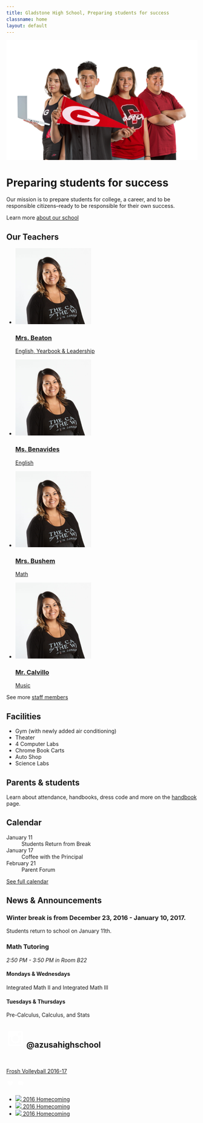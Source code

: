 ```yaml
---
title: Gladstone High School, Preparing students for success
classname: home
layout: default
---
```


<img src="/images/photos/four-students.png" alt="" style="background-color: rgb(238, 239, 241);" />

# Preparing students for success

Our mission is to prepare students for college, a career, and to be responsible citizens–ready to be responsible for their own success.

Learn more [about our school](/about)

<div class="staff-list">
  <h2>Our Teachers</h2>
  <ul>
    <li>
      <a href="/staff">
        <img src="/images/teachers/img_2804.jpg" width="200" alt="TODO: Add Teacher’s Name" />
        <h3>Mrs. Beaton</h3>
        <p class="title">English, Yearbook &amp; Leadership</p>
      </a>
    </li>
    <li>
      <a href="/staff">
        <img src="/images/teachers/img_2804.jpg" width="200" alt="TODO: Add Teacher’s Name" />
        <h3>Ms. Benavides</h3>
        <p class="title">English</p>
      </a>
    </li>
    <li>
      <a href="/staff">
        <img src="/images/teachers/img_2804.jpg" width="200" alt="TODO: Add Teacher’s Name" />
        <h3>Mrs. Bushem</h3>
        <p class="title">Math</p>
      </a>
    </li>
    <li>
      <a href="/staff">
        <img src="/images/teachers/img_2804.jpg" width="200" alt="TODO: Add Teacher’s Name" />
        <h3>Mr. Calvillo</h3>
        <p class="title">Music</p>
      </a>
    </li>
  </ul>
  <p>See more <a href="/staff">staff members</a></p>
</div>


<div class="summaries">
  <div class="facilities-summary">
    <h2>Facilities</h2>
    <ul>
      <li>Gym (with newly added air conditioning)</li>
      <li>Theater</li>
      <li>4 Computer Labs</li>
      <li>Chrome Book Carts</li>
      <li>Auto Shop</li>
      <li>Science Labs</li>
    </ul>
  </div>

  <div class="parents-summary">
    <h2>Parents &amp; students</h2>
    <p>Learn about attendance, handbooks, dress code and more on the <a href="http://ghs-ausd-ca.schoolloop.com/handbook">handbook</a> page.</p>
  </div>

  <div class="calendar-summary">
    <h2>Calendar</h2>
    <dl>
      <dt>January 11</dt><dd>Students Return from Break</dd>
      <dt>January 17</dt><dd>Coffee with the Principal</dd>
      <dt>February 21</dt><dd>Parent Forum</dd>
    </dl>
    <p><a href="http://ghs-ausd-ca.schoolloop.com/cms/month?d=x&group_id=1301752510365&month_id=0&return_url=1483754584857">See full calendar</a></p>
  </div>
</div>

## News & Announcements

### Winter break is from December 23, 2016 - January 10, 2017.

Students return to school on January 11th.

### Math Tutoring

*2:50 PM - 3:50 PM in Room B22*

#### Mondays & Wednesdays

Integrated Math II and Integrated Math III

#### Tuesdays & Thursdays

Pre-Calculus, Calculus, and Stats

<div class="feature">
  <h2>
    <svg class="icon" viewBox="0 0 24 24" width="48" height="48">
      <switch>
        <path fill="white" d="M22,19.4c0,1.4-1.2,2.6-2.6,2.6H4.6C3.2,22,2,20.8,2,19.4V4.6C2,3.2,3.2,2,4.6,2h14.9C20.8,2,22,3.2,22,4.6 V19.4z M19.7,10.5H18c0.2,0.5,0.3,1.1,0.3,1.7c0,3.3-2.8,6-6.2,6c-3.4,0-6.2-2.7-6.2-6c0-0.6,0.1-1.2,0.3-1.7H4.2v8.4 c0,0.4,0.4,0.8,0.8,0.8h13.9c0.4,0,0.8-0.4,0.8-0.8V10.5z M12,8.1c-2.2,0-4,1.7-4,3.9c0,2.1,1.8,3.9,4,3.9c2.2,0,4-1.7,4-3.9 C16,9.8,14.2,8.1,12,8.1z M19.7,5.1c0-0.5-0.4-0.9-0.9-0.9h-2.3c-0.5,0-0.9,0.4-0.9,0.9v2.1c0,0.5,0.4,0.9,0.9,0.9h2.3 c0.5,0,0.9-0.4,0.9-0.9L19.7,5.1L19.7,5.1z"></path>
        <foreignObject>Instagram</foreignObject>
      </switch>
    </svg>
    @azusahighschool
  </h2>
  <!--
  <p class="more">See more <a href="/news">news &amp; announcements</a></p>
  -->

  <a href="https://www.instagram.com">
    <img src="https://cdn.schoolloop.com/uimgcdn/aHR0cDovL2docy1hdXNkLWNhLnNjaG9vbGxvb3AuY29tL3VpbWcvaW1hZ2UvMTM1NjYxMjg2NjM4Ni8xMzQ1Mjc5MTU3MDQxLzE0NzM5MjM5OTE1MjkuanBnP2Nyb3BUb3A9MzUmY3JvcFJpZ2h0PTkyOCZjcm9wQm90dG9tPTY3OCZjcm9wTGVmdD03MSZiYXNpc1dpZHRoPTEwMDA=" alt="" />
    <p>Frosh Volleyball 2016-17</p>
  </a>

  <svg class="heart icon" viewBox="0 0 24 24" width="24" height="24">
    <path fill="white" d="M17.631 5.93c-0.394-0.913-1.185-1.682-2.281-2.158-0.968-0.422-2.012-0.471-2.96-0.214s-1.801 0.956-2.388 1.767c-0.588-0.811-1.44-1.511-2.389-1.767-0.949-0.258-1.991-0.207-2.96 0.214-1.096 0.476-1.885 1.243-2.281 2.158-0.394 0.912-0.397 1.974 0.103 3.027 1.062 2.257 7.494 7.55 7.529 7.64 0.033-0.090 6.466-5.383 7.53-7.64 0.498-1.053 0.496-2.115 0.101-3.027z"></path>
  </svg>

  <svg class="comment icon" viewBox="0 0 24 24" width="24" height="24">
    <path fill="white" d="M2.2,8.9c0,1,0.3,1.9,1,2.8c0.7,0.9,1.6,1.5,2.8,2c1.2,0.5,2.5,0.7,3.9,0.7c0.4,0,0.8,0,1.3-0.1c1.1,1,2.5,1.7,4,2.1
      c0.3,0.1,0.6,0.1,1,0.2c0.1,0,0.2,0,0.3-0.1c0.1-0.1,0.1-0.1,0.2-0.3v0c0,0,0-0.1,0-0.1c0,0,0-0.1,0-0.1c0,0,0,0,0-0.1L16.5,16
      c0,0,0,0-0.1-0.1c0,0-0.1-0.1-0.1-0.1c0,0-0.1-0.1-0.3-0.3c-0.1-0.2-0.2-0.3-0.3-0.3s-0.2-0.2-0.3-0.3c-0.1-0.2-0.2-0.3-0.3-0.4
      c-0.1-0.1-0.1-0.3-0.2-0.5s-0.2-0.4-0.2-0.7c0.9-0.5,1.6-1.2,2.1-1.9s0.8-1.6,0.8-2.4c0-0.8-0.2-1.5-0.6-2.2s-1-1.3-1.7-1.8
      S14,4.1,13,3.8s-2-0.4-3-0.4c-1.4,0-2.7,0.2-3.9,0.7S4,5.2,3.3,6.1S2.2,7.9,2.2,8.9z"></path>
  </svg>
</div>

<ul class="news-summary">
  <li>
    <a href="https://www.instagram.com">
      <img src="https://cdn.schoolloop.com/uimgcdn/aHR0cDovL2docy1hdXNkLWNhLnNjaG9vbGxvb3AuY29tL3VpbWcvaW1hZ2UvMTM1NjYxMjg2NjM4Ni8xMzQ1Mjc5MTU3MDQxLzE0NzM5MjU5NDQxMTkuanBnP2Nyb3BUb3A9MzMmY3JvcFJpZ2h0PTkwMCZjcm9wQm90dG9tPTYzMyZjcm9wTGVmdD0xMDAmYmFzaXNXaWR0aD0xMDAw" />
      <span>2016 Homecoming</span>
    </a>
  </li>
  <li>
    <a href="https://www.instagram.com">
      <img src="https://cdn.schoolloop.com/uimgcdn/aHR0cDovL2docy1hdXNkLWNhLnNjaG9vbGxvb3AuY29tL3VpbWcvaW1hZ2UvMTM1NjYxMjg2NjM4Ni8xMzQ1Mjc5MTU3MDQxLzE0NzM5MjU5NDQxMTAuanBnP2Nyb3BUb3A9MzMmY3JvcFJpZ2h0PTkwMCZjcm9wQm90dG9tPTYzMyZjcm9wTGVmdD0xMDAmYmFzaXNXaWR0aD0xMDAw" />
      <span>2016 Homecoming</span>
    </a>
  </li>
  <li>
    <a href="https://www.instagram.com">
      <img src="https://cdn.schoolloop.com/uimgcdn/aHR0cDovL2docy1hdXNkLWNhLnNjaG9vbGxvb3AuY29tL3VpbWcvaW1hZ2UvMTM1NjYxMjg2NjM4Ni8xMzQ1Mjc5MTU3MDQxLzE0NzM5MjU5NDQxMDguanBnP2Nyb3BUb3A9MzMmY3JvcFJpZ2h0PTkwMCZjcm9wQm90dG9tPTYzMyZjcm9wTGVmdD0xMDAmYmFzaXNXaWR0aD0xMDAw" />
      <span>2016 Homecoming</span>
    </a>
  </li>
</ul>

